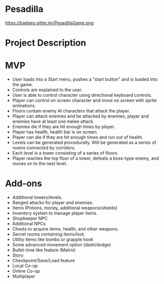 # Pesadilla
https://badges.gitter.im/PesadillaGame.png


# Project Description

# MVP
* User loads into a Start menu, pushes a "start button" and is loaded into the game.
* Controls are explained to the user.
* User is able to control character using directional keyboard controls.
* Player can control on screen character and move on screen with sprite animations.
* Floors contain enemy AI characters that attack the player.
* Player can attack enemies and be attacked by enemies, player and enemies have at least one melee attack.
* Enemies die if they are hit enough times by player.
* Player has health, health bar is on screen.
* Player can die if they are hit enough times and run out of health.
* Levels can be generated procedurally.  Will be generated as a series of rooms connected by corridors.
* Each level is a tower consisting of a series of floors.
* Player reaches the top floor of a tower, defeats a boss-type enemy, and moves on to the next level.

# Add-ons
* Additional towers/levels.
* Ranged attacks for player and enemies.
* Items (Potions, money, additional weapons/shields)
* Inventory system to manage player items.
* Shopkeeper NPC
* Additional NPCs
* Chests to acquire items, health, and other weapons.
* Secret rooms containing items/loot.
* Utility items like bombs or grapple hook
* Some advanced movement option (dash/dodge)
* Bullet-time like feature (Matrix)
* Story
* Checkpoint/Save/Load feature
* Local Co-op
* Online Co-op
* Multiplayer
